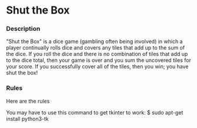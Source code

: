 # Shut the Box
### Description
"Shut the Box" is a dice game (gambling often being involved) in which a player continually rolls dice and covers any tiles that add up to the sum of the dice. If you roll the dice and there is no combination of tiles that add up to the dice total, then your game is over and you sum the uncovered tiles for your score. If you successfully cover all of the tiles, then you win; you have shut the box!
### Rules
Here are the rules

You may have to use this command to get tkinter to work:
$ sudo apt-get install python3-tk
